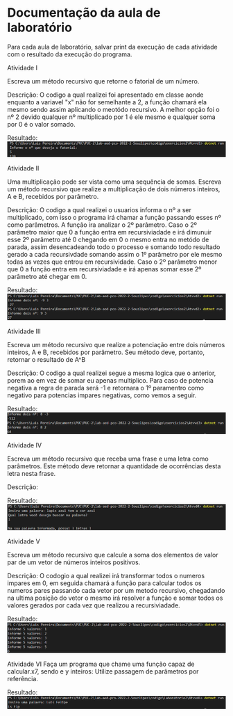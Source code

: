 # Documentação da aula de laboratório

Para cada aula de laboratório, salvar print da execução de cada atividade com o resultado da execução do programa.


Atividade I

Escreva um método recursivo que retorne o fatorial de um número.

Descrição: 
O codigo a qual realizei foi apresentado em classe aonde enquanto a variavel "x" não for semelhante a 2, a função chamará ela mesmo
sendo assim aplicando o meotódo recursivo. A melhor opção foi o nº 2 devido qualquer nº multiplicado por 1 é ele mesmo e qualquer soma por 0 é
o valor somado.

Resultado:
   ![Resultado:](img/atvdd1.png)


Atividade II 

Uma multiplicação pode ser vista como uma sequência de somas. 
Escreva um método recursivo que realize a multiplicação de dois números inteiros,
A e B, recebidos por  parâmetro.

Descrição: 
O codigo a qual realizei o usuarios informa o nº a ser multiplicado, com isso o programa irá chamar a função passando esses nº como parâmetros. A função ira analizar
o 2º parâmetro.
Caso o 2º parâmetro maior que 0 a função entra em recursiviadade e irá dimunuir esse 2º parâmetro até 0 chegando em 0 o mesmo entra no metódo de parada, assim desencadeando
todo o processo e somando todo resultado gerado a cada recursivdade somando assim o 1º parâmetro por ele mesmo todas as vezes que entrou em recursividade.
Caso o 2º parâmetro menor que 0  a função entra em recursiviadade e irá apenas somar esse 2º parâmetro até chegar em 0.

Resultado: 
![Resultado:](img/atvdd2.png)


Atividade III 

Escreva um método recursivo que realize a potenciação entre dois números inteiros, A 
e B, recebidos por parâmetro. Seu método deve, portanto, retornar o resultado de A^B

Descrição:
O codigo a qual realizei segue a mesma logica que o anterior, porem ao em vez de somar eu apenas multiplico.
Para caso de potencia negativa a regra de parada será -1 e retornara o 1º paramentro como negativo para potencias impares negativas, como vemos a seguir.

Resultado: 
![Resultado:](img/atvdd3.png)


Atividade IV 

Escreva um método recursivo que receba uma frase e uma letra como parâmetros. 
Este método deve retornar a quantidade de ocorrências desta letra nesta frase.

Descrição:


Resultado: 
![Resultado:](img/atvdd4.png)


Atividade V 

Escreva um método recursivo que calcule a soma dos elementos de valor par de um 
vetor de números inteiros positivos.

Descrição:
O codogio a qual realizei irá transformar todos o numeros impares em 0, em seguida chamará a função para calcular todos os numeros pares
passando cada vetor por um metodo recursivo, chegadando na ultima posição do vetor o mesmo irá resolver a função e somar todos os valores gerados por 
cada vez que realizou a recursiviadade.

Resultado: 
![Resultado:](img/atvdd5.png)
  

Atividade VI
Faça um programa que chame uma função capaz de calcular.x7, sendo e y inteiros:
Utilize passagem de parâmetros por referência.

Resultado: 
![Resultado:](img/atvdd6.png)
 
 
